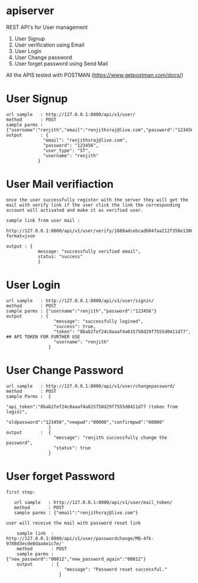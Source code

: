 # apiserver
REST API's for User management 

1. User Signup
2. User verification using Email
3. User Login
4. User Change password
5. User forget password using Send Mail

All the APIS tested with POSTMAN (https://www.getpostman.com/docs/)

# User Signup 
	
	url sample   : http://127.0.0.1:8000/api/v1/user/
	method       : POST
	sample parms :{"username":"renjith","email":"renjithsraj@live.com","password":"123456","user_type":"ST"}
	output       : {
				  "email": "renjithsraj@live.com",
				  "password": "123456",
				  "user_type": "ST",
				  "username": "renjith"
				}

# User Mail verifiaction

    once the user successfully register with the server they will get the mail with verify link if the user click the link the corresponding account will activated and make it as verified user.

	sample link from user mail : 

	http://127.0.0.1:8000/api/v1/user/verify/1688adcebcadb04faa212f358e13001b792e7944/?format=json

	output : {
				message: "successfully verified email",
				status: "success"
				}

# User Login

	url sample   : http://127.0.0.1:8000/api/v1/user/signin/
	method       : POST
	sample parms : {"username":"renjith","password":"123456"}
	output       : {
					  "message": "successfully logined",
					  "success": true,
					  "token": "8bab2fef24c8aaaf4a615758d29f7555d0411d77", ## API TOKEN FOR FURTHER USE
					  "username": "renjith"
					}

# User Change Password

	url sample   : http://127.0.0.1:8000/api/v1/user/changepassword/
	method       : POST
	sample Parms :  {  
		               "api_token":"8bab2fef24c8aaaf4a615758d29f7555d0411d77 (token from login)",
	                  "oldpassword":"123456","newpwd":"00000","confirmpwd":"00000"
	                }   
	output       :  {
					  "message": "renjith successfully change the password",
					  "status": true
					}

#  User forget Password
   
    first step:

       url sample   : http://127.0.0.1:8000/api/v1/user/mail_token/
       method       : POST
       sample parms : {"email":"renjithsraj@live.com"}

   	user will receive the mail with password reset link

   		sample link  : http://127.0.0.1:8000/api/v1/user/passwordchange/MQ-4fk-9708d3ecde0daa4e1c7e/'
   		method       : POST
   		sample parms : {"new_password":"00012","new_password_again":"00012"}
   		output       : {
						  "message": "Password reset successful."
						}







